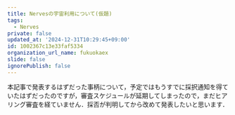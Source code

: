 ```yaml
---
title: Nervesの宇宙利用について(仮題)
tags:
  - Nerves
private: false
updated_at: '2024-12-31T10:29:45+09:00'
id: 1002367c13e33faf5334
organization_url_name: fukuokaex
slide: false
ignorePublish: false
---
```

本記事で発表するはずだった事柄について，予定ではもうすでに採択通知を得ていたはずだったのですが，審査スケジュールが延期してしまったので，まだヒアリング審査を経ていません．採否が判明してから改めて発表したいと思います．
